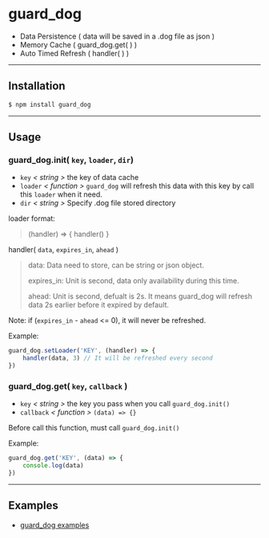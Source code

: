 # guard_dog

+ Data Persistence ( data will be saved in a .dog file as json )
+ Memory Cache ( guard_dog.get( ) )
+ Auto Timed Refresh ( handler( ) )

---
## Installation

```bash
$ npm install guard_dog
```
---
## Usage

### guard_dog.init( `key`, `loader`, `dir`)

+ `key` *< string >* the key of data cache
+ `loader` *< function >* `guard_dog` will refresh this data with this key by call this `loader` when it need.
+ `dir`  *< string >*  Specify .dog file stored directory

loader format:

> (handler) => {
>   handler()
> }

handler( `data`, `expires_in`, `ahead` )

> data: Data need to store, can be string or json object.
> 
> expires_in:  Unit is second, data only availability during this time.
> 
> ahead: Unit is second, defualt is 2s. It means guard_dog will refresh data 2s earlier before it expired by default.


Note: if (`expires_in` - `ahead` <= 0), it will never be refreshed.

Example:
``` js
guard_dog.setLoader('KEY', (handler) => {
    handler(data, 3) // It will be refreshed every second
})
```

### guard_dog.get( `key`, `callback` )
+ `key` *< string >* the key you pass when you call `guard_dog.init()`
+ `callback` *< function >* `(data) => {}`

Before call this function, must call `guard_dog.init()`

Example:
``` js
guard_dog.get('KEY', (data) => {
    console.log(data)
})
```
---
## Examples
+ [guard_dog examples](https://github.com/ELSS-ZION/guard_dog-for-node/tree/master/examples)